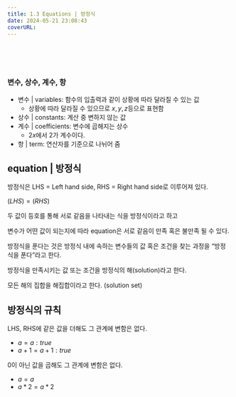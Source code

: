 ```yaml
---
title: 1.3 Equations | 방정식
date: 2024-05-21 23:08:43
coverURL: 
---
```

<br />
<br />
<br />

### 변수, 상수, 계수, 항

- 변수 | variables:  함수의 입출력과 같이 상황에 따라 달라질 수 있는 값
    - 상황에 따라 달라질 수 있으므로 $x,y,z$등으로 표현함
- 상수 | constants: 계산 중 변하지 않는 값
- 계수 | coefficients:  변수에 곱해지는 상수
    - $2x$에서 2가 계수이다.
- 항 | term: 연산자를 기준으로 나뉘어 줌

## equation | 방정식

방정식은 LHS = Left hand side, RHS = Right hand side로 이루어져 있다.

$(LHS) =(RHS)$

두 값이 등호를 통해 서로 같음을 나타내는 식을 방정식이라고 하고

변수가 어떤 값이 되는지에 따라 equation은 서로 같음이 만족 혹은 불만족 될 수 있다.

방정식을 푼다는 것은 방정식 내에 속하는 변수들의 값 혹은 조건을 찾는 과정을 “방정식을 푼다”라고 한다.

방정식을 만족시키는 값 또는 조건을 방정식의 해(solution)라고 한다.

모든 해의 집합을 해집합이라고 한다. (solution set)

## 방정식의 규칙

LHS, RHS에 같은 값을 더해도 그 관계에 변함은 없다.

- $a=a:true$
- $a+1 = a+1:true$

0이 아닌 값을 곱해도 그 관계에 변함은 없다.

- $a=a$
- $a*2=a*2$